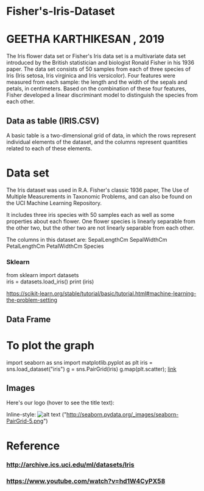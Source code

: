 # Fisher's-Iris-Dataset
# GEETHA KARTHIKESAN , 2019
The Iris flower data set or
Fisher's Iris data set is a multivariate data set 
introduced by the British statistician and biologist Ronald Fisher in his 1936 paper.
The data set consists of 50 samples from each of three species of Iris (Iris setosa, Iris virginica and Iris versicolor). Four features were measured from each sample: the length and the width of the sepals and petals, in centimeters.
Based on the combination of these four features, Fisher developed a linear discriminant model to distinguish the species from each other.

## Data as table   (IRIS.CSV) ##

   A basic table is a two-dimensional grid of data, 
in which the rows represent individual elements of the dataset, 
and the columns represent quantities related to each of these elements.


# Data set #
The Iris dataset was used in R.A. Fisher's classic 1936 paper, The Use of Multiple Measurements in Taxonomic Problems, and can also be found on the UCI Machine Learning Repository.

It includes three iris species with 50 samples each as well as some properties about each flower. One flower species is linearly separable from the other two, but the other two are not linearly separable from each other.

The columns in this dataset are:
SepalLengthCm
SepalWidthCm
PetalLengthCm
PetalWidthCm
Species

### Sklearn ###  

 from sklearn import datasets  
 iris = datasets.load_iris()
 print (iris)
    
https://scikit-learn.org/stable/tutorial/basic/tutorial.html#machine-learning-the-problem-setting

## Data Frame ## 


# To plot the graph 
import seaborn as sns
import matplotlib.pyplot as plt
iris = sns.load_dataset("iris")
g = sns.PairGrid(iris)
g.map(plt.scatter);
[ link](http://seaborn.pydata.org/tutorial/axis_grids.html?highlight=iris%20dataset)

## Images


Here's our logo (hover to see the title text):

Inline-style: 
![alt text]( "http://seaborn.pydata.org/_images/seaborn-PairGrid-1.png")
("http://seaborn.pydata.org/_images/seaborn-PairGrid-5.png")


# Reference 
### http://archive.ics.uci.edu/ml/datasets/Iris
### https://www.youtube.com/watch?v=hd1W4CyPX58
